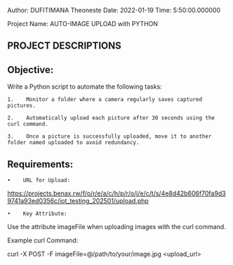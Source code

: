 Author: DUFITIMANA Theoneste
Date: 2022-01-19
Time: 5:50:00.000000

Project Name: AUTO-IMAGE UPLOAD with PYTHON

## PROJECT DESCRIPTIONS

## Objective:

Write a Python script to automate the following tasks:

    1.    Monitor a folder where a camera regularly saves captured pictures.

    2.    Automatically upload each picture after 30 seconds using the curl command.

    3.    Once a picture is successfully uploaded, move it to another folder named uploaded to avoid redundancy.

## Requirements:

    •    URL for Upload:

https://projects.benax.rw/f/o/r/e/a/c/h/p/r/o/j/e/c/t/s/4e8d42b606f70fa9d39741a93ed0356c/iot_testing_202501/upload.php

    •    Key Attribute:

Use the attribute imageFile when uploading images with the curl command.

Example curl Command:

curl -X POST -F imageFile=@/path/to/your/image.jpg <upload_url>
